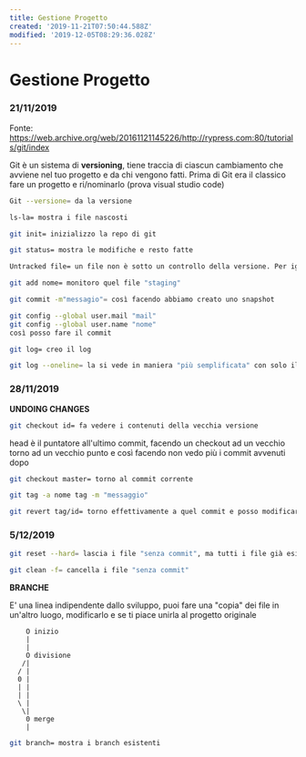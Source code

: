 ```yaml
---
title: Gestione Progetto
created: '2019-11-21T07:50:44.588Z'
modified: '2019-12-05T08:29:36.028Z'
---
```


# Gestione Progetto 

### 21/11/2019
Fonte: https://web.archive.org/web/20161121145226/http://rypress.com:80/tutorials/git/index

Git è un sistema di **versioning**, tiene traccia di ciascun cambiamento che avviene nel tuo progetto e da chi vengono fatti.
Prima di Git era il classico fare un progetto e ri/nominarlo
(prova visual studio code)


```bash
Git --versione= da la versione
``````

```bash
ls-la= mostra i file nascosti
``````

```bash
git init= inizializzo la repo di git
``````

```bash
git status= mostra le modifiche e resto fatte
```

```bash
Untracked file= un file non è sotto un controllo della versione. Per ignorare dei file dal tracciamento come i-_.class etc
```

```bash
git add nome= monitoro quel file "staging"
```

```bash
git commit -m"messagio"= così facendo abbiamo creato uno snapshot
```

```bash
git config --global user.mail "mail"
git config --global user.name "nome"
così posso fare il commit
```

```bash
git log= creo il log
```

```bash
git log --oneline= la si vede in maniera "più semplificata" con solo il commento 
```

### 28/11/2019
**UNDOING CHANGES**

```bash
git checkout id= fa vedere i contenuti della vecchia versione
```
head è il puntatore all'ultimo commit, facendo un checkout ad un vecchio torno ad un vecchio punto e così facendo non vedo più i commit avvenuti dopo

```bash
git checkout master= torno al commit corrente
```

```bash
git tag -a nome tag -m "messaggio"
```

```bash
git revert tag/id= torno effettivamente a quel commit e posso modificare senza problemi (solo con quello precedente), ma creo un commit nuovo quindi non torno per davvero indietro
```
### 5/12/2019
```bash
git reset --hard= lascia i file "senza commit", ma tutti i file già esistenti modificati e senza commit li fa tornare all'ultimo commit
```

```bash
git clean -f= cancella i file "senza commit"
```
**BRANCHE**

E' una linea indipendente dallo sviluppo, puoi fare una "copia" dei file in un'altro luogo, modificarlo e se ti piace unirla al progetto originale

        O inizio
        |
        |
        O divisione
       /|
      / |
      0 |
      | | 
      | |  
      \ |  
       \|
        0 merge
        |

```bash
git branch= mostra i branch esistenti
```

```bash

```


